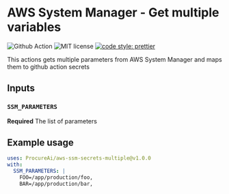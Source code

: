 # AWS System Manager - Get multiple variables 

![Github Action](https://flat.badgen.net/badge/Github/Action/green?icon=github)
![MIT license](https://flat.badgen.net/badge/License/MIT/green)
[![code style: prettier](https://img.shields.io/badge/code_style-prettier-ff69b4.svg?style=flat-square)](https://github.com/prettier/prettier)

This actions gets multiple parameters from AWS System Manager and maps them to github action secrets

## Inputs

### `SSM_PARAMETERS`

**Required** The list of parameters

## Example usage

```yaml
uses: ProcureAi/aws-ssm-secrets-multiple@v1.0.0
with:
  SSM_PARAMETERS: |
    FOO=/app/production/foo,
    BAR=/app/production/bar,
```
